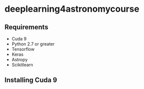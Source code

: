 # deeplearning4astronomycourse

## Requirements
  - Cuda 9
  - Python 2.7 or greater
  - Tensorflow
  - Keras
  - Astropy
  - Scikitlearn
  
## Installing Cuda 9
